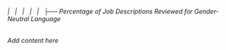 ###### |   |   |   |   |   ├── Percentage of Job Descriptions Reviewed for Gender-Neutral Language

*Add content here*